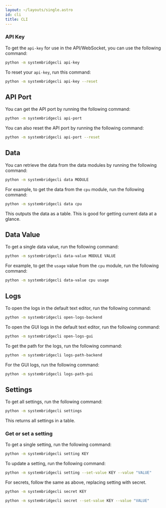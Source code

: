 ```yaml
---
layout: ~/layouts/single.astro
id: cli
title: CLI
---
```


### API Key

To get the `api-key` for use in the API/WebSocket, you can use the following command:

```bash
python -m systembridgecli api-key
```

To reset your `api-key`, run this command:

```bash
python -m systembridgecli api-key --reset
```

## API Port

You can get the API port by running the following command:

```bash
python -m systembridgecli api-port
```

You can also reset the API port by running the following command:

```bash
python -m systembridgecli api-port --reset
```

## Data

You can retrieve the data from the data modules by running the following command:

```bash
python -m systembridgecli data MODULE
```

For example, to get the data from the `cpu` module, run the following command:

```bash
python -m systembridgecli data cpu
```

This outputs the data as a table. This is good for getting current data at a glance.

## Data Value

To get a single data value, run the following command:

```bash
python -m systembridgecli data-value MODULE VALUE
```

For example, to get the `usage` value from the `cpu` module, run the following command:

```bash
python -m systembridgecli data-value cpu usage
```

## Logs

To open the logs in the default text editor, run the following command:

```bash
python -m systembridgecli open-logs-backend
```

To open the GUI logs in the default text editor, run the following command:

```bash
python -m systembridgecli open-logs-gui
```

To get the path for the logs, run the following command:

```bash
python -m systembridgecli logs-path-backend
```

For the GUI logs, run the following command:

```bash
python -m systembridgecli logs-path-gui
```

## Settings

To get all settings, run the following command:

```bash
python -m systembridgecli settings
```

This returns all settings in a table.

### Get or set a setting

To get a single setting, run the following command:

```bash
python -m systembridgecli setting KEY
```

To update a setting, run the following command:

```bash
python -m systembridgecli setting --set-value KEY --value "VALUE"
```

For secrets, follow the same as above, replacing setting with secret.

```bash
python -m systembridgecli secret KEY
```

```bash
python -m systembridgecli secret --set-value KEY --value "VALUE"
```
